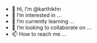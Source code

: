 - 👋 Hi, I’m @karthikhn
- 👀 I’m interested in ...
- 🌱 I’m currently learning ...
- 💞️ I’m looking to collaborate on ...
- 📫 How to reach me ...

<!---
karthikhn/karthikhn is a ✨ special ✨ repository because its `README.md` (this file) appears on your GitHub profile.
You can click the Preview link to take a look at your changes.
--->
